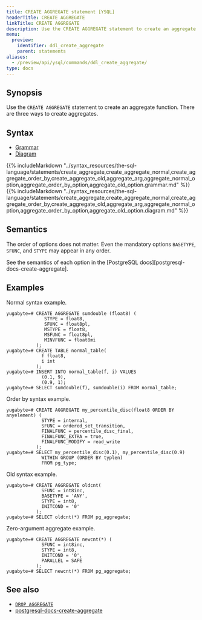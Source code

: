 ```yaml
---
title: CREATE AGGREGATE statement [YSQL]
headerTitle: CREATE AGGREGATE
linkTitle: CREATE AGGREGATE
description: Use the CREATE AGGREGATE statement to create an aggregate function.
menu:
  preview:
    identifier: ddl_create_aggregate
    parent: statements
aliases:
  - /preview/api/ysql/commands/ddl_create_aggregate/
type: docs
---
```


## Synopsis

Use the `CREATE AGGREGATE` statement to create an aggregate function.  There are three ways to
create aggregates.

## Syntax

<ul class="nav nav-tabs nav-tabs-yb">
  <li >
    <a href="#grammar" class="nav-link active" id="grammar-tab" data-toggle="tab" role="tab" aria-controls="grammar" aria-selected="true">
      <i class="fas fa-file-alt" aria-hidden="true"></i>
      Grammar
    </a>
  </li>
  <li>
    <a href="#diagram" class="nav-link" id="diagram-tab" data-toggle="tab" role="tab" aria-controls="diagram" aria-selected="false">
      <i class="fas fa-project-diagram" aria-hidden="true"></i>
      Diagram
    </a>
  </li>
</ul>

<div class="tab-content">
  <div id="grammar" class="tab-pane fade show active" role="tabpanel" aria-labelledby="grammar-tab">
  {{% includeMarkdown "../syntax_resources/the-sql-language/statements/create_aggregate,create_aggregate_normal,create_aggregate_order_by,create_aggregate_old,aggregate_arg,aggregate_normal_option,aggregate_order_by_option,aggregate_old_option.grammar.md" %}}
  </div>
  <div id="diagram" class="tab-pane fade" role="tabpanel" aria-labelledby="diagram-tab">
  {{% includeMarkdown "../syntax_resources/the-sql-language/statements/create_aggregate,create_aggregate_normal,create_aggregate_order_by,create_aggregate_old,aggregate_arg,aggregate_normal_option,aggregate_order_by_option,aggregate_old_option.diagram.md" %}}
  </div>
</div>

## Semantics

The order of options does not matter.  Even the mandatory options `BASETYPE`, `SFUNC`, and `STYPE`
may appear in any order.

See the semantics of each option in the [PostgreSQL docs][postgresql-docs-create-aggregate].

## Examples

Normal syntax example.

```plpgsql
yugabyte=# CREATE AGGREGATE sumdouble (float8) (
              STYPE = float8,
              SFUNC = float8pl,
              MSTYPE = float8,
              MSFUNC = float8pl,
              MINVFUNC = float8mi
           );
yugabyte=# CREATE TABLE normal_table(
             f float8,
             i int
           );
yugabyte=# INSERT INTO normal_table(f, i) VALUES
             (0.1, 9),
             (0.9, 1);
yugabyte=# SELECT sumdouble(f), sumdouble(i) FROM normal_table;
```

Order by syntax example.

```plpgsql
yugabyte=# CREATE AGGREGATE my_percentile_disc(float8 ORDER BY anyelement) (
             STYPE = internal,
             SFUNC = ordered_set_transition,
             FINALFUNC = percentile_disc_final,
             FINALFUNC_EXTRA = true,
             FINALFUNC_MODIFY = read_write
           );
yugabyte=# SELECT my_percentile_disc(0.1), my_percentile_disc(0.9)
             WITHIN GROUP (ORDER BY typlen)
             FROM pg_type;
```

Old syntax example.

```plpgsql
yugabyte=# CREATE AGGREGATE oldcnt(
             SFUNC = int8inc,
             BASETYPE = 'ANY',
             STYPE = int8,
             INITCOND = '0'
           );
yugabyte=# SELECT oldcnt(*) FROM pg_aggregate;
```

Zero-argument aggregate example.

```plpgsql
yugabyte=# CREATE AGGREGATE newcnt(*) (
             SFUNC = int8inc,
             STYPE = int8,
             INITCOND = '0',
             PARALLEL = SAFE
           );
yugabyte=# SELECT newcnt(*) FROM pg_aggregate;
```

## See also

- [`DROP AGGREGATE`](../ddl_drop_aggregate)
- [postgresql-docs-create-aggregate](https://www.postgresql.org/docs/current/sql-createaggregate.html)
